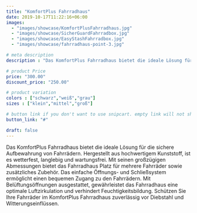 ```yaml
---
title: "KomfortPlus Fahrradhaus"
date: 2019-10-17T11:22:16+06:00
images:
  - "images/showcase/KomfortPlusFahrradhaus.jpg"
  - "images/showcase/SicherGuardFahrradbox.jpg"
  - "images/showcase/EasyStashFahrradbox.jpg"
  - "images/showcase/fahrradhaus-point-3.jpg"

# meta description
description : "Das KomfortPlus Fahrradhaus bietet die ideale Lösung für die sichere Aufbewahrung von Fahrrädern. Hergestellt aus hochwertigem Kunststoff, ist es wetterfest, langlebig und wartungsfrei. Mit seinen großzügigen Abmessungen bietet das Fahrradhaus Platz für mehrere Fahrräder sowie zusätzliches Zubehör. Das einfache Öffnungs- und Schließsystem ermöglicht einen bequemen Zugang zu den Fahrrädern. Mit Belüftungsöffnungen ausgestattet, gewährleistet das Fahrradhaus eine optimale Luftzirkulation und verhindert Feuchtigkeitsbildung. Schützen Sie Ihre Fahrräder im KomfortPlus Fahrradhaus zuverlässig vor Diebstahl und Witterungseinflüssen."

# product Price
price: "300.00"
discount_price: "250.00"

# product variation
colors : ["schwarz","weiß","grau"]
sizes : ["klein","mittel","groß"]

# button link if you don't want to use snipcart. empty link will not show button
button_link: "#"

draft: false
---
```

Das KomfortPlus Fahrradhaus bietet die ideale Lösung für die sichere Aufbewahrung von Fahrrädern. Hergestellt aus hochwertigem Kunststoff, ist es wetterfest, langlebig und wartungsfrei. Mit seinen großzügigen Abmessungen bietet das Fahrradhaus Platz für mehrere Fahrräder sowie zusätzliches Zubehör. Das einfache Öffnungs- und Schließsystem ermöglicht einen bequemen Zugang zu den Fahrrädern. Mit Belüftungsöffnungen ausgestattet, gewährleistet das Fahrradhaus eine optimale Luftzirkulation und verhindert Feuchtigkeitsbildung. Schützen Sie Ihre Fahrräder im KomfortPlus Fahrradhaus zuverlässig vor Diebstahl und Witterungseinflüssen.
